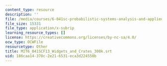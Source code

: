 ```yaml
---
content_type: resource
description: ''
file: /media/courses/6-041sc-probabilistic-systems-analysis-and-applied-probability-fall-2013/186caa14370c2e216531eca3d224550b_MIT6_041SCF13_Widgets_and_Crates_300k.srt
file_size: 15331
file_type: application/x-subrip
learning_resource_types: []
license: https://creativecommons.org/licenses/by-nc-sa/4.0/
ocw_type: OCWFile
resourcetype: Other
title: MIT6_041SCF13_Widgets_and_Crates_300k.srt
uid: 186caa14-370c-2e21-6531-eca3d224550b
---
```

